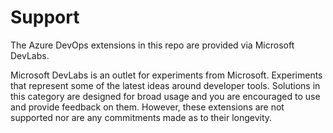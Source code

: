 # Support

The Azure DevOps extensions in this repo are provided via Microsoft DevLabs.

Microsoft DevLabs is an outlet for experiments from Microsoft. Experiments that
represent some of the latest ideas around developer tools. Solutions in this
category are designed for broad usage and you are encouraged to use and provide
feedback on them. However, these extensions are not supported nor are any
commitments made as to their longevity.
